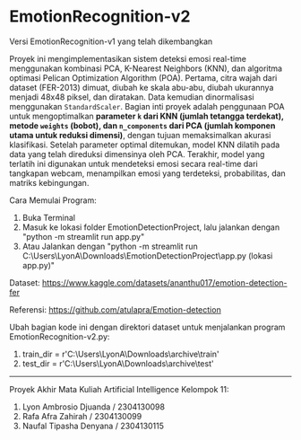 # EmotionRecognition-v2
Versi EmotionRecognition-v1 yang telah dikembangkan

Proyek ini mengimplementasikan sistem deteksi emosi real-time menggunakan kombinasi PCA, K-Nearest Neighbors (KNN), dan algoritma optimasi Pelican Optimization Algorithm (POA). Pertama, citra wajah dari dataset (FER-2013) dimuat, diubah ke skala abu-abu, diubah ukurannya menjadi 48x48 piksel, dan diratakan. Data kemudian dinormalisasi menggunakan `StandardScaler`. Bagian inti proyek adalah penggunaan POA untuk mengoptimalkan **parameter `k` dari KNN (jumlah tetangga terdekat), metode `weights` (bobot), dan `n_components` dari PCA (jumlah komponen utama untuk reduksi dimensi)**, dengan tujuan memaksimalkan akurasi klasifikasi. Setelah parameter optimal ditemukan, model KNN dilatih pada data yang telah direduksi dimensinya oleh PCA. Terakhir, model yang terlatih ini digunakan untuk mendeteksi emosi secara real-time dari tangkapan webcam, menampilkan emosi yang terdeteksi, probabilitas, dan matriks kebingungan.

Cara Memulai Program: 
1. Buka Terminal
2. Masuk ke lokasi folder EmotionDetectionProject, lalu jalankan dengan "python -m streamlit run app.py"
3. Atau Jalankan dengan "python -m streamlit run C:\Users\LyonA\Downloads\EmotionDetectionProject\app.py (lokasi app.py)"

Dataset: https://www.kaggle.com/datasets/ananthu017/emotion-detection-fer

Referensi: https://github.com/atulapra/Emotion-detection

Ubah bagian kode ini dengan direktori dataset untuk menjalankan program EmotionRecognition-v2.py:
1. train_dir = r'C:\Users\LyonA\Downloads\archive\train'
2. test_dir = r'C:\Users\LyonA\Downloads\archive\test'

----------------------------------------------------------------------------------------------------
Proyek Akhir Mata Kuliah Artificial Intelligence Kelompok 11:
1. Lyon Ambrosio Djuanda / 2304130098
2. Rafa Afra Zahirah / 2304130099
3. Naufal Tipasha Denyana / 2304130115